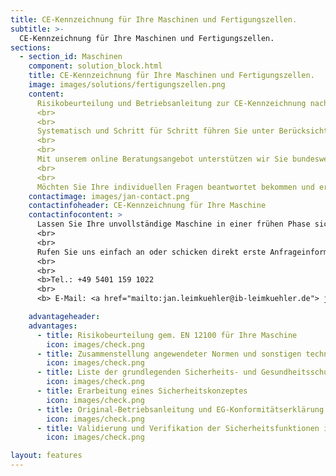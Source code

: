 ```yaml
---
title: CE-Kennzeichnung für Ihre Maschinen und Fertigungszellen.
subtitle: >-
  CE-Kennzeichnung für Ihre Maschinen und Fertigungszellen.
sections:
  - section_id: Maschinen
    component: solution_block.html
    title: CE-Kennzeichnung für Ihre Maschinen und Fertigungszellen.
    image: images/solutions/fertigungszellen.png
    content:
      Risikobeurteilung und Betriebsanleitung zur CE-Kennzeichnung nach Maschinenrichtlinie, EMV-Richtlinie, Niederspannungsrichtlinie sowie weiterer EU-Richtlinien für Ihre Maschine.
      <br>
      <br>
      Systematisch und Schritt für Schritt führen Sie unter Berücksichtigung der EN ISO 12100 zum CE. Dabei berücksichtigen wir harmonisierte Normen und projektbezogene Spezifikationen.
      <br>
      <br>
      Mit unserem online Beratungsangebot unterstützen wir Sie bundesweit und reduzieren Ihren Aufwand für die Erstellung der technischen Dokumentation damit enorm.
      <br>
      <br>
      Möchten Sie Ihre individuellen Fragen beantwortet bekommen und erfahren, wie wir Sie Schritt für Schritt durch das EG-Konformitätsbewertungsverfahren begleiten? Buchen Sie jetzt Ihr kostenloses Online-Beratungsgespräch mit uns.
    contactimage: images/jan-contact.png
    contactinfoheader: CE-Kennzeichnung für Ihre Maschine
    contactinfocontent: >
      Lassen Sie Ihre unvollständige Maschine in einer frühen Phase sicherheitstechnisch von uns bewerten. Fragen Sie kostenfrei ein Angebot zur Erstellung der Risikobeurteilung und Montageanleitung bei uns an. 
      <br>
      <br>
      Rufen Sie uns einfach an oder schicken direkt erste Anfrageinformationen per E-Mail. Nutzen Sie hierzu gerne unsere Anfrage-Checkliste. Diese können Sie hier downloaden.
      <br>
      <br>
      <b>Tel.: +49 5401 159 1022
      <br>
      <b> E-Mail: <a href="mailto:jan.leimkuehler@ib-leimkuehler.de"> jan.leimkuehler@ib-leimkuehler.de</a></b>

    advantageheader:
    advantages:
      - title: Risikobeurteilung gem. EN 12100 für Ihre Maschine
        icon: images/check.png
      - title: Zusammenstellung angewendeter Normen und sonstigen technischen Spezifikationen
        icon: images/check.png
      - title: Liste der grundlegenden Sicherheits- und Gesundheitsschutzanforderungen
        icon: images/check.png
      - title: Erarbeitung eines Sicherheitskonzeptes
        icon: images/check.png
      - title: Original-Betriebsanleitung und EG-Konformitätserklärung
        icon: images/check.png
      - title: Validierung und Verifikation der Sicherheitsfunktionen in SISTEMA
        icon: images/check.png

layout: features
---
```


